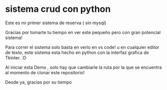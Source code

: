 # sistema crud con python

Este es mi primer sistema de reserva ( sin mysql)

Gracias por tomarte tu tiempo en ver este pequeño pero con gran potencial sistema!

Para correr el sistema solo basta en verlo en vs code! u en cualquier editor de texto, este sistema esta hecho en python con la interfaz grafica de Tkinter. :D

Al iniciar esta Demo , solo hay que cambiarle la ruta por la que se encuentra al momento de clonar este repositorio! 

Desde ya, gracias por su tiempo
